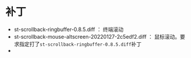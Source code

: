 # 补丁
 - st-scrollback-ringbuffer-0.8.5.diff ： 终端滚动
 - st-scrollback-mouse-altscreen-20220127-2c5edf2.diff ： 鼠标滚动。要求指定打了`st-scrollback-ringbuffer-0.8.5.diff`补丁
 - 

